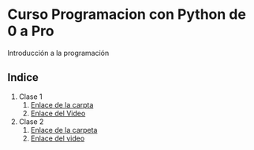 # Curso Programacion con Python de 0 a Pro
Introducción a la programación


## Indice 

1. Clase 1
   1. [Enlace de la carpta](https://github.com/kevinzepeda/curso-python/tree/main/Clase%201)
   2. [Enlace del Video](https://youtu.be/vQUCUdI3HKw)
2. Clase 2
   1. [Enlace de la carpeta](https://github.com/kevinzepeda/curso-python/tree/main/Clase%202)
   2. [Enlace del video](https://youtu.be/Yig0ZZ6k6Pc)